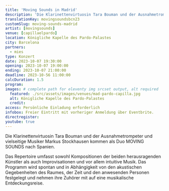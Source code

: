 ```yaml
---
title: 'Moving Sounds in Madrid'
description: 'Die Klarinettenvirtuosin Tara Bouman und der Ausnahmetrompeter und vielseitige Musiker Markus Stockhausen werden als Duo MOVING SOUNDS in Spanien Konzerte geben.'
translationKey: movingsoundsbcn23
customSlug: moving-sounds-madrid
artist: [movingsounds]
venue: [capillaelpardo]
location: Königliche Kapelle des Pardo-Palastes
city: Barcelona
partners:
  - mies
type: Konzert
date: 2023-10-07 19:30:00
opening: 2023-10-07 19:00:00
ending: 2023-10-07 21:00:00
deadline: 2023-10-56 11:00:00
calcDuration: 1.5
program:
images: # complete path for eleventy img srcset output, alt required
  featured: ./src/assets/images/venues/mad-pardo-capilla.jpg
  alt: Königliche Kapelle des Pardo-Palastes
  credit:
access: Persönliche Einladung erforderlich
infobox: Freier Eintritt mit vorheriger Anmeldung über Eventbrite.
directregister:
youtube: true
---
```


Die Klarinettenvirtuosin Tara Bouman und der Ausnahmetrompeter und vielseitige Musiker Markus Stockhausen kommen als Duo MOVING SOUNDS nach Spanien.

Das Repertoire umfasst sowohl Kompositionen der beiden herausragenden Künstler als auch Improvisationen und vor allem intuitive Musik. Das Programm wird spontan und in Abhängigkeit von den akustischen Gegebenheiten des Raumes, der Zeit und den anwesenden Personen festgelegt und nehmen ihre Zuhörer mit auf eine musikalische Entdeckungsreise.
